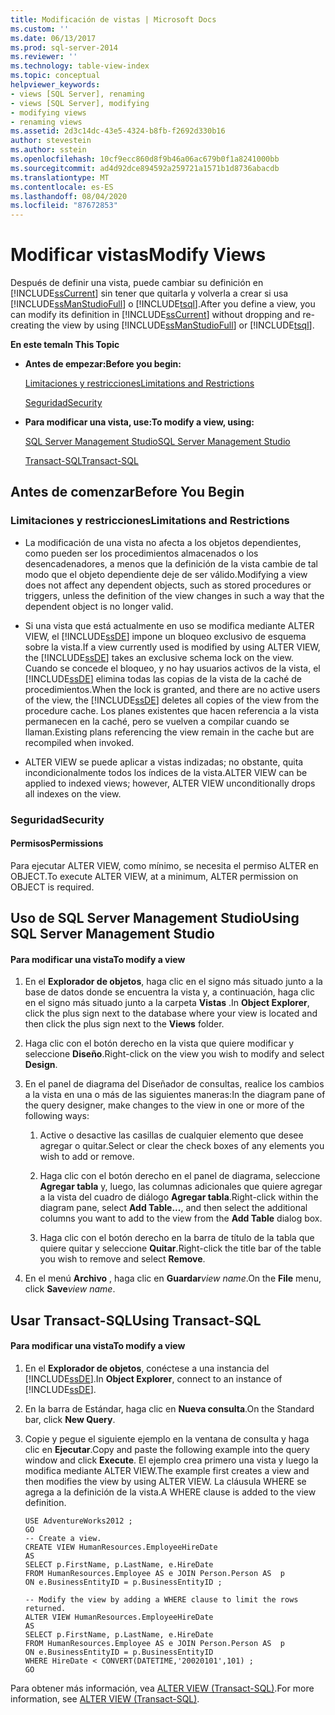 ```yaml
---
title: Modificación de vistas | Microsoft Docs
ms.custom: ''
ms.date: 06/13/2017
ms.prod: sql-server-2014
ms.reviewer: ''
ms.technology: table-view-index
ms.topic: conceptual
helpviewer_keywords:
- views [SQL Server], renaming
- views [SQL Server], modifying
- modifying views
- renaming views
ms.assetid: 2d3c14dc-43e5-4324-b8fb-f2692d330b16
author: stevestein
ms.author: sstein
ms.openlocfilehash: 10cf9ecc860d8f9b46a06ac679b0f1a8241000bb
ms.sourcegitcommit: ad4d92dce894592a259721a1571b1d8736abacdb
ms.translationtype: MT
ms.contentlocale: es-ES
ms.lasthandoff: 08/04/2020
ms.locfileid: "87672853"
---
```

# <a name="modify-views"></a><span data-ttu-id="27127-102">Modificar vistas</span><span class="sxs-lookup"><span data-stu-id="27127-102">Modify Views</span></span>
  <span data-ttu-id="27127-103">Después de definir una vista, puede cambiar su definición en [!INCLUDE[ssCurrent](../../includes/sscurrent-md.md)] sin tener que quitarla y volverla a crear si usa [!INCLUDE[ssManStudioFull](../../includes/ssmanstudiofull-md.md)] o [!INCLUDE[tsql](../../includes/tsql-md.md)].</span><span class="sxs-lookup"><span data-stu-id="27127-103">After you define a view, you can modify its definition in [!INCLUDE[ssCurrent](../../includes/sscurrent-md.md)] without dropping and re-creating the view by using [!INCLUDE[ssManStudioFull](../../includes/ssmanstudiofull-md.md)] or [!INCLUDE[tsql](../../includes/tsql-md.md)].</span></span>  
  
 <span data-ttu-id="27127-104">**En este tema**</span><span class="sxs-lookup"><span data-stu-id="27127-104">**In This Topic**</span></span>  
  
-   <span data-ttu-id="27127-105">**Antes de empezar:**</span><span class="sxs-lookup"><span data-stu-id="27127-105">**Before you begin:**</span></span>  
  
     [<span data-ttu-id="27127-106">Limitaciones y restricciones</span><span class="sxs-lookup"><span data-stu-id="27127-106">Limitations and Restrictions</span></span>](#Restrictions)  
  
     [<span data-ttu-id="27127-107">Seguridad</span><span class="sxs-lookup"><span data-stu-id="27127-107">Security</span></span>](#Security)  
  
-   <span data-ttu-id="27127-108">**Para modificar una vista, use:**</span><span class="sxs-lookup"><span data-stu-id="27127-108">**To modify a view, using:**</span></span>  
  
     [<span data-ttu-id="27127-109">SQL Server Management Studio</span><span class="sxs-lookup"><span data-stu-id="27127-109">SQL Server Management Studio</span></span>](#SSMSProcedure)  
  
     [<span data-ttu-id="27127-110">Transact-SQL</span><span class="sxs-lookup"><span data-stu-id="27127-110">Transact-SQL</span></span>](#TsqlProcedure)  
  
##  <a name="before-you-begin"></a><a name="BeforeYouBegin"></a> <span data-ttu-id="27127-111">Antes de comenzar</span><span class="sxs-lookup"><span data-stu-id="27127-111">Before You Begin</span></span>  
  
###  <a name="limitations-and-restrictions"></a><a name="Restrictions"></a> <span data-ttu-id="27127-112">Limitaciones y restricciones</span><span class="sxs-lookup"><span data-stu-id="27127-112">Limitations and Restrictions</span></span>  
  
-   <span data-ttu-id="27127-113">La modificación de una vista no afecta a los objetos dependientes, como pueden ser los procedimientos almacenados o los desencadenadores, a menos que la definición de la vista cambie de tal modo que el objeto dependiente deje de ser válido.</span><span class="sxs-lookup"><span data-stu-id="27127-113">Modifying a view does not affect any dependent objects, such as stored procedures or triggers, unless the definition of the view changes in such a way that the dependent object is no longer valid.</span></span>  
  
-   <span data-ttu-id="27127-114">Si una vista que está actualmente en uso se modifica mediante ALTER VIEW, el [!INCLUDE[ssDE](../../includes/ssde-md.md)] impone un bloqueo exclusivo de esquema sobre la vista.</span><span class="sxs-lookup"><span data-stu-id="27127-114">If a view currently used is modified by using ALTER VIEW, the [!INCLUDE[ssDE](../../includes/ssde-md.md)] takes an exclusive schema lock on the view.</span></span> <span data-ttu-id="27127-115">Cuando se concede el bloqueo, y no hay usuarios activos de la vista, el [!INCLUDE[ssDE](../../includes/ssde-md.md)] elimina todas las copias de la vista de la caché de procedimientos.</span><span class="sxs-lookup"><span data-stu-id="27127-115">When the lock is granted, and there are no active users of the view, the [!INCLUDE[ssDE](../../includes/ssde-md.md)] deletes all copies of the view from the procedure cache.</span></span> <span data-ttu-id="27127-116">Los planes existentes que hacen referencia a la vista permanecen en la caché, pero se vuelven a compilar cuando se llaman.</span><span class="sxs-lookup"><span data-stu-id="27127-116">Existing plans referencing the view remain in the cache but are recompiled when invoked.</span></span>  
  
-   <span data-ttu-id="27127-117">ALTER VIEW se puede aplicar a vistas indizadas; no obstante, quita incondicionalmente todos los índices de la vista.</span><span class="sxs-lookup"><span data-stu-id="27127-117">ALTER VIEW can be applied to indexed views; however, ALTER VIEW unconditionally drops all indexes on the view.</span></span>  
  
###  <a name="security"></a><a name="Security"></a> <span data-ttu-id="27127-118">Seguridad</span><span class="sxs-lookup"><span data-stu-id="27127-118">Security</span></span>  
  
####  <a name="permissions"></a><a name="Permissions"></a> <span data-ttu-id="27127-119">Permisos</span><span class="sxs-lookup"><span data-stu-id="27127-119">Permissions</span></span>  
 <span data-ttu-id="27127-120">Para ejecutar ALTER VIEW, como mínimo, se necesita el permiso ALTER en OBJECT.</span><span class="sxs-lookup"><span data-stu-id="27127-120">To execute ALTER VIEW, at a minimum, ALTER permission on OBJECT is required.</span></span>  
  
##  <a name="using-sql-server-management-studio"></a><a name="SSMSProcedure"></a> <span data-ttu-id="27127-121">Uso de SQL Server Management Studio</span><span class="sxs-lookup"><span data-stu-id="27127-121">Using SQL Server Management Studio</span></span>  
  
#### <a name="to-modify-a-view"></a><span data-ttu-id="27127-122">Para modificar una vista</span><span class="sxs-lookup"><span data-stu-id="27127-122">To modify a view</span></span>  
  
1.  <span data-ttu-id="27127-123">En el **Explorador de objetos**, haga clic en el signo más situado junto a la base de datos donde se encuentra la vista y, a continuación, haga clic en el signo más situado junto a la carpeta **Vistas** .</span><span class="sxs-lookup"><span data-stu-id="27127-123">In **Object Explorer**, click the plus sign next to the database where your view is located and then click the plus sign next to the **Views** folder.</span></span>  
  
2.  <span data-ttu-id="27127-124">Haga clic con el botón derecho en la vista que quiere modificar y seleccione **Diseño**.</span><span class="sxs-lookup"><span data-stu-id="27127-124">Right-click on the view you wish to modify and select **Design**.</span></span>  
  
3.  <span data-ttu-id="27127-125">En el panel de diagrama del Diseñador de consultas, realice los cambios a la vista en una o más de las siguientes maneras:</span><span class="sxs-lookup"><span data-stu-id="27127-125">In the diagram pane of the query designer, make changes to the view in one or more of the following ways:</span></span>  
  
    1.  <span data-ttu-id="27127-126">Active o desactive las casillas de cualquier elemento que desee agregar o quitar.</span><span class="sxs-lookup"><span data-stu-id="27127-126">Select or clear the check boxes of any elements you wish to add or remove.</span></span>  
  
    2.  <span data-ttu-id="27127-127">Haga clic con el botón derecho en el panel de diagrama, seleccione **Agregar tabla** y, luego, las columnas adicionales que quiere agregar a la vista del cuadro de diálogo **Agregar tabla**.</span><span class="sxs-lookup"><span data-stu-id="27127-127">Right-click within the diagram pane, select **Add Table...**, and then select the additional columns you want to add to the view from the **Add Table** dialog box.</span></span>  
  
    3.  <span data-ttu-id="27127-128">Haga clic con el botón derecho en la barra de título de la tabla que quiere quitar y seleccione **Quitar**.</span><span class="sxs-lookup"><span data-stu-id="27127-128">Right-click the title bar of the table you wish to remove and select **Remove**.</span></span>  
  
4.  <span data-ttu-id="27127-129">En el menú **Archivo** , haga clic en **Guardar**_view name_.</span><span class="sxs-lookup"><span data-stu-id="27127-129">On the **File** menu, click **Save**_view name_.</span></span>  
  
##  <a name="using-transact-sql"></a><a name="TsqlProcedure"></a> <span data-ttu-id="27127-130">Usar Transact-SQL</span><span class="sxs-lookup"><span data-stu-id="27127-130">Using Transact-SQL</span></span>  
  
#### <a name="to-modify-a-view"></a><span data-ttu-id="27127-131">Para modificar una vista</span><span class="sxs-lookup"><span data-stu-id="27127-131">To modify a view</span></span>  
  
1.  <span data-ttu-id="27127-132">En el **Explorador de objetos**, conéctese a una instancia del [!INCLUDE[ssDE](../../includes/ssde-md.md)].</span><span class="sxs-lookup"><span data-stu-id="27127-132">In **Object Explorer**, connect to an instance of [!INCLUDE[ssDE](../../includes/ssde-md.md)].</span></span>  
  
2.  <span data-ttu-id="27127-133">En la barra de Estándar, haga clic en **Nueva consulta**.</span><span class="sxs-lookup"><span data-stu-id="27127-133">On the Standard bar, click **New Query**.</span></span>  
  
3.  <span data-ttu-id="27127-134">Copie y pegue el siguiente ejemplo en la ventana de consulta y haga clic en **Ejecutar**.</span><span class="sxs-lookup"><span data-stu-id="27127-134">Copy and paste the following example into the query window and click **Execute**.</span></span> <span data-ttu-id="27127-135">El ejemplo crea primero una vista y luego la modifica mediante ALTER VIEW.</span><span class="sxs-lookup"><span data-stu-id="27127-135">The example first creates a view and then modifies the view by using ALTER VIEW.</span></span> <span data-ttu-id="27127-136">La cláusula WHERE se agrega a la definición de la vista.</span><span class="sxs-lookup"><span data-stu-id="27127-136">A WHERE clause is added to the view definition.</span></span>  
  
    ```  
    USE AdventureWorks2012 ;  
    GO  
    -- Create a view.  
    CREATE VIEW HumanResources.EmployeeHireDate  
    AS  
    SELECT p.FirstName, p.LastName, e.HireDate  
    FROM HumanResources.Employee AS e JOIN Person.Person AS  p  
    ON e.BusinessEntityID = p.BusinessEntityID ;   
  
    -- Modify the view by adding a WHERE clause to limit the rows returned.  
    ALTER VIEW HumanResources.EmployeeHireDate  
    AS  
    SELECT p.FirstName, p.LastName, e.HireDate  
    FROM HumanResources.Employee AS e JOIN Person.Person AS  p  
    ON e.BusinessEntityID = p.BusinessEntityID  
    WHERE HireDate < CONVERT(DATETIME,'20020101',101) ;   
    GO  
    ```  
  
 <span data-ttu-id="27127-137">Para obtener más información, vea [ALTER VIEW &#40;Transact-SQL&#41;](/sql/t-sql/statements/alter-view-transact-sql).</span><span class="sxs-lookup"><span data-stu-id="27127-137">For more information, see [ALTER VIEW &#40;Transact-SQL&#41;](/sql/t-sql/statements/alter-view-transact-sql).</span></span>  
  
  
